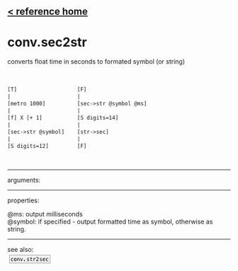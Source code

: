 [< reference home](ceammc_lib.html)
---

# conv.sec2str


converts float time in seconds to formated symbol (or
            string)

```


[T]                   [F]
|                     |
[metro 1000]          [sec->str @symbol @ms]
|                     |
[f] X [+ 1]           [S digits=14]
|                     |
[sec->str @symbol]    [str->sec]
|                     |
[S digits=12]         [F]

            
```

---
arguments:


---
properties:

@ms: output milliseconds<br>
@symbol: if specified - output formatted time as symbol,
            otherwise as string.<br>

---
see also:<br>
[![conv.str2sec](img/object_conv.str2sec.png)](conv.str2sec.html)
